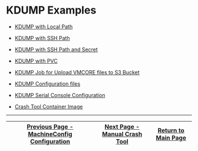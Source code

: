 # KDUMP Examples

- [KDUMP with Local Path](./kdump-local-path/)

- [KDUMP with SSH Path](./kdump-ssh-path/)

- [KDUMP with SSH Path and Secret](./kdump-ssh-path-secret/)

- [KDUMP with PVC](./kdump-with-pvc/)

- [KDUMP Job for Upload VMCORE files to S3 Bucket](./kdump-ocp-job/)

- [KDUMP Configuration files](./kdump-conf-files/)

- [KDUMP Serial Console Configuration](./serial-console-conf/)

- [Crash Tool Container Image](./crash-tool-image/)

---

| [Previous Page - MachineConfig Configuration](../docs/KDUMP_MC_README.md) | [Next Page - Manual Crash Tool](../docs/CRASH_MANUAL_README.md) | [Return to Main Page](../README.md) |
|---------------------------------------------------------------------------|-----------------------------------------------------------------|-------------------------------------|
